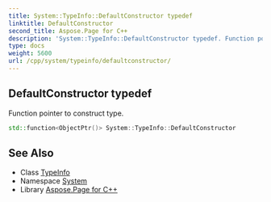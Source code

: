 ```yaml
---
title: System::TypeInfo::DefaultConstructor typedef
linktitle: DefaultConstructor
second_title: Aspose.Page for C++
description: 'System::TypeInfo::DefaultConstructor typedef. Function pointer to construct type in C++.'
type: docs
weight: 5600
url: /cpp/system/typeinfo/defaultconstructor/
---
```

## DefaultConstructor typedef


Function pointer to construct type.

```cpp
std::function<ObjectPtr()> System::TypeInfo::DefaultConstructor
```

## See Also

* Class [TypeInfo](../)
* Namespace [System](../../)
* Library [Aspose.Page for C++](../../../)

